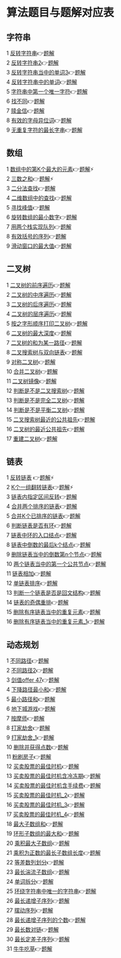# 算法题目与题解对应表
## 字符串
1 [反转字符串](https://leetcode.cn/problems/reverse-string/):point_right:[题解](https://github.com/Lp700750/LeetCode/blob/master/LeetCode/344.md)    
2 [反转字符串2](https://leetcode.cn/problems/reverse-string-ii/):point_right:[题解](https://github.com/Lp700750/LeetCode/blob/master/LeetCode/541.md)    
3 [反转字符串当中的单词3](https://leetcode.cn/problems/reverse-words-in-a-string-iii/):point_right:[题解](https://github.com/Lp700750/LeetCode/blob/master/LeetCode/557.md)   
4 [反转字符串中的单词](https://leetcode.cn/problems/reverse-words-in-a-string/):point_right:[题解](https://github.com/Lp700750/LeetCode/blob/master/LeetCode/151.md)   
5 [字符串中第一个唯一字符](https://leetcode.cn/problems/first-unique-character-in-a-string/):point_right:[题解](https://github.com/Lp700750/LeetCode/blob/master/LeetCode/387.md)    
6 [找不同](https://leetcode.cn/problems/find-the-difference/submissions/):point_right:[题解](https://github.com/Lp700750/LeetCode/blob/master/LeetCode/389.md)   
7 [赎金信](https://leetcode.cn/problems/ransom-note/submissions/):point_right:[题解](https://github.com/Lp700750/LeetCode/blob/master/LeetCode/383.md)   
8 [有效的字母异位词](https://leetcode.cn/problems/valid-anagram/submissions/):point_right:[题解](https://github.com/Lp700750/LeetCode/blob/master/LeetCode/242.md)    
9 [无重复字符的最长字串](leetcode.cn/problems/longest-substring-without-repeating-characters/):point_right:[题解](https://github.com/Lp700750/LeetCode/blob/master/LeetCode/3.md)
## 数组
1 [数组中的第K个最大的元素](https://leetcode.cn/problems/kth-largest-element-in-an-array/):point_right:[题解](https://github.com/Lp700750/LeetCode/blob/master/LeetCode/215.md):zap:   
2 [三数之和](https://leetcode.cn/problems/3sum/):point_right:[题解](https://github.com/Lp700750/LeetCode/blob/master/LeetCode/15.md):zap:    
3 [二分法查找](https://www.nowcoder.com/practice/d3df40bd23594118b57554129cadf47b?tpId=295&tqId=1499549&ru=/exam/oj&qru=/ta/format-top101/question-ranking&sourceUrl=%2Fexam%2Foj):point_right:[题解](https://github.com/Lp700750/Algorithm-topic/blob/master/LeetCode/BM17.md)    
4 [二维数组中的查找](https://www.nowcoder.com/practice/abc3fe2ce8e146608e868a70efebf62e?tpId=295&tqId=23256&ru=/exam/oj&qru=/ta/format-top101/question-ranking&sourceUrl=%2Fexam%2Foj):point_right:[题解](https://github.com/Lp700750/Algorithm-topic/blob/master/LeetCode/BM18.md)    
5 [寻找峰值](https://www.nowcoder.com/practice/fcf87540c4f347bcb4cf720b5b350c76?tpId=295&tqId=2227748&ru=/exam/oj&qru=/ta/format-top101/question-ranking&sourceUrl=%2Fexam%2Foj):point_right:[题解](https://github.com/Lp700750/Algorithm-topic/blob/master/LeetCode/BM19.md)    
6 [旋转数组的最小数字](https://www.nowcoder.com/practice/9f3231a991af4f55b95579b44b7a01ba?tpId=295&tqId=23269&ru=/exam/oj&qru=/ta/format-top101/question-ranking&sourceUrl=%2Fexam%2Foj):point_right:[题解](https://github.com/Lp700750/Algorithm-topic/blob/master/LeetCode/BM21.md)    
7 [用两个栈实现队列](https://www.nowcoder.com/practice/54275ddae22f475981afa2244dd448c6?tpId=295&tqId=23281&ru=/exam/oj&qru=/ta/format-top101/question-ranking&sourceUrl=%2Fexam%2Foj)👉[题解](https://github.com/Lp700750/Algorithm-topic/blob/master/LeetCode/BM42.md)    
8 [有效括号的序列](https://www.nowcoder.com/practice/37548e94a270412c8b9fb85643c8ccc2?tpId=295&tqId=726&ru=/exam/oj&qru=/ta/format-top101/question-ranking&sourceUrl=%2Fexam%2Foj):point_right:[题解](https://github.com/Lp700750/Algorithm-topic/blob/master/LeetCode/BM44.md)    
9 [滑动窗口的最大值](https://www.nowcoder.com/practice/1624bc35a45c42c0bc17d17fa0cba788?tpId=295&tqId=23458&ru=/exam/oj&qru=/ta/format-top101/question-ranking&sourceUrl=%2Fexam%2Foj):point_right:[题解](https://github.com/Lp700750/Algorithm-topic/blob/master/LeetCode/BM45.md)
## 二叉树
1 [二叉树的前序遍历](https://www.nowcoder.com/practice/5e2135f4d2b14eb8a5b06fab4c938635?tpId=295&tqId=2291302&ru=/exam/oj&qru=/ta/format-top101/question-ranking&sourceUrl=%2Fexam%2Foj):point_right:[题解](https://github.com/Lp700750/Algorithm-topic/blob/master/LeetCode/BM23.md)    
2 [二叉树的中序遍历](https://www.nowcoder.com/practice/5e2135f4d2b14eb8a5b06fab4c938635?tpId=295&tqId=2291302&ru=/exam/oj&qru=/ta/format-top101/question-ranking&sourceUrl=%2Fexam%2Foj):point_right:[题解](https://github.com/Lp700750/Algorithm-topic/blob/master/LeetCode/BM24.md)    
3 [二叉树的后序遍历](https://www.nowcoder.com/practice/1291064f4d5d4bdeaefbf0dd47d78541?tpId=295&tqId=2291301&ru=/exam/oj&qru=/ta/format-top101/question-ranking&sourceUrl=%2Fexam%2Foj):point_right:[题解](https://github.com/Lp700750/Algorithm-topic/blob/master/LeetCode/BM25.md)    
4 [二叉树的层序遍历](https://www.nowcoder.com/practice/04a5560e43e24e9db4595865dc9c63a3?tpId=295&tqId=644&ru=/exam/oj&qru=/ta/format-top101/question-ranking&sourceUrl=%2Fexam%2Foj):point_right:[题解](https://github.com/Lp700750/Algorithm-topic/blob/master/LeetCode/BM26.md)    
5 [按之字形顺序打印二叉树](https://www.nowcoder.com/practice/91b69814117f4e8097390d107d2efbe0?tpId=295&tqId=23454&ru=/exam/oj&qru=/ta/format-top101/question-ranking&sourceUrl=%2Fexam%2Foj):point_right:[题解](https://github.com/Lp700750/Algorithm-topic/blob/master/LeetCode/BM27.md)    
6 [二叉树的最大深度](https://www.nowcoder.com/practice/8a2b2bf6c19b4f23a9bdb9b233eefa73?tpId=295&tqId=642&ru=/exam/oj&qru=/ta/format-top101/question-ranking&sourceUrl=%2Fexam%2Foj):point_right:[题解](https://github.com/Lp700750/Algorithm-topic/blob/master/LeetCode/BM28.md)    
7 [二叉树的和为某一路径](https://www.nowcoder.com/practice/508378c0823c423baa723ce448cbfd0c?tpId=295&tqId=634&ru=/exam/oj&qru=/ta/format-top101/question-ranking&sourceUrl=%2Fexam%2Foj):point_right:[题解](https://github.com/Lp700750/Algorithm-topic/blob/master/LeetCode/BM29.md)    
8 [二叉搜索树与双向链表](https://www.nowcoder.com/practice/947f6eb80d944a84850b0538bf0ec3a5?tpId=295&tqId=23253&ru=/exam/oj&qru=/ta/format-top101/question-ranking&sourceUrl=%2Fexam%2Foj):point_right:[题解](https://github.com/Lp700750/Algorithm-topic/blob/master/LeetCode/BM30.md)    
9 [对称二叉树](https://www.nowcoder.com/practice/ff05d44dfdb04e1d83bdbdab320efbcb?tpId=295&tqId=23452&ru=/exam/oj&qru=/ta/format-top101/question-ranking&sourceUrl=%2Fexam%2Foj):point_right:[题解](https://github.com/Lp700750/Algorithm-topic/blob/master/LeetCode/BM31.md)    
10 [合并二叉树](https://www.nowcoder.com/practice/7298353c24cc42e3bd5f0e0bd3d1d759?tpId=295&tqId=1025038&ru=/exam/oj&qru=/ta/format-top101/question-ranking&sourceUrl=%2Fexam%2Foj):point_right:[题解](https://github.com/Lp700750/Algorithm-topic/blob/master/LeetCode/BM32.md)    
11 [二叉树镜像](https://www.nowcoder.com/practice/a9d0ecbacef9410ca97463e4a5c83be7?tpId=295&tqId=1374963&ru=/exam/oj&qru=/ta/format-top101/question-ranking&sourceUrl=%2Fexam%2Foj):point_right:[题解](https://github.com/Lp700750/Algorithm-topic/blob/master/LeetCode/BM33.md)    
12 [判断是不是二叉搜索树](https://www.nowcoder.com/practice/a69242b39baf45dea217815c7dedb52b?tpId=295&tqId=2288088&ru=/exam/oj&qru=/ta/format-top101/question-ranking&sourceUrl=%2Fexam%2Foj):point_right:[题解](https://github.com/Lp700750/Algorithm-topic/blob/master/LeetCode/BM34.md)    
13 [判断是不是完全二叉树](https://www.nowcoder.com/practice/8daa4dff9e36409abba2adbe413d6fae?tpId=295&tqId=2299105&ru=/exam/oj&qru=/ta/format-top101/question-ranking&sourceUrl=%2Fexam%2Foj):point_right:[题解](https://github.com/Lp700750/Algorithm-topic/blob/master/LeetCode/BM35.md)    
14 [判断是不是平衡二叉树](https://www.nowcoder.com/practice/8b3b95850edb4115918ecebdf1b4d222?tpId=295&tqId=23250&ru=/exam/oj&qru=/ta/format-top101/question-ranking&sourceUrl=%2Fexam%2Foj):point_right:[题解](https://github.com/Lp700750/Algorithm-topic/blob/master/LeetCode/BM36.md)    
15 [二叉搜索树最近的公共祖先](https://www.nowcoder.com/practice/d9820119321945f588ed6a26f0a6991f?tpId=295&tqId=2290592&ru=/exam/oj&qru=/ta/format-top101/question-ranking&sourceUrl=%2Fexam%2Foj):point_right:[题解](https://github.com/Lp700750/Algorithm-topic/blob/master/LeetCode/BM37.md)    
16 [二叉树的最近公共祖先](https://www.nowcoder.com/practice/e0cc33a83afe4530bcec46eba3325116?tpId=295&tqId=1024325&ru=/exam/oj&qru=/ta/format-top101/question-ranking&sourceUrl=%2Fexam%2Foj):point_right:[题解](https://github.com/Lp700750/Algorithm-topic/blob/master/LeetCode/BM38.md)    
17 [重建二叉树](https://www.nowcoder.com/practice/8a19cbe657394eeaac2f6ea9b0f6fcf6?tpId=295&tqId=23282&ru=/exam/oj&qru=/ta/format-top101/question-ranking&sourceUrl=%2Fexam%2Foj):point_right:[题解](https://github.com/Lp700750/Algorithm-topic/blob/master/LeetCode/BM40.md)
## 链表
1 [反转链表](https://leetcode.cn/problems/reverse-linked-list/solution/)  :point_right:[题解](https://github.com/Lp700750/LeetCode/blob/master/LeetCode/206.md):zap:                
2 [K个一组翻转链表](https://leetcode.cn/problems/reverse-nodes-in-k-group/submissions/):point_right:[题解](https://github.com/Lp700750/LeetCode/blob/master/LeetCode/25.md):zap:    
3 [链表内指定区间反转](https://www.nowcoder.com/practice/b58434e200a648c589ca2063f1faf58c?tpId=295&tqId=654&ru=/exam/oj&qru=/ta/format-top101/question-ranking&sourceUrl=%2Fexam%2Foj)👉[题解](https://github.com/Lp700750/Algorithm-topic/blob/master/LeetCode/BM2.md)    
4 [合并两个排序的链表](https://www.nowcoder.com/practice/d8b6b4358f774294a89de2a6ac4d9337?tpId=295&tqId=23267&ru=/exam/oj&qru=/ta/format-top101/question-ranking&sourceUrl=%2Fexam%2Foj):point_right:[题解](https://github.com/Lp700750/Algorithm-topic/blob/master/LeetCode/BM4.md)    
5 [合并K个已排序的链表](https://www.nowcoder.com/practice/65cfde9e5b9b4cf2b6bafa5f3ef33fa6?tpId=295&tqId=724&ru=/exam/oj&qru=/ta/format-top101/question-ranking&sourceUrl=%2Fexam%2Foj):point_right:[题解](https://github.com/Lp700750/Algorithm-topic/blob/master/LeetCode/BM5.md)    
6 [判断链表是否有环](https://www.nowcoder.com/practice/650474f313294468a4ded3ce0f7898b9?tpId=295&tqId=605&ru=/exam/oj&qru=/ta/format-top101/question-ranking&sourceUrl=%2Fexam%2Foj):point_right:[题解](https://github.com/Lp700750/Algorithm-topic/blob/master/LeetCode/BM6.md)    
7 [链表中环的入口结点](https://www.nowcoder.com/practice/253d2c59ec3e4bc68da16833f79a38e4?tpId=295&tqId=23449&ru=/exam/oj&qru=/ta/format-top101/question-ranking&sourceUrl=%2Fexam%2Foj):point_right:[题解](https://github.com/Lp700750/Algorithm-topic/blob/master/LeetCode/BM7.md)   
8 [链表中倒数的最后k个结点](https://www.nowcoder.com/practice/886370fe658f41b498d40fb34ae76ff9?tpId=295&tqId=1377477&ru=/exam/oj&qru=/ta/format-top101/question-ranking&sourceUrl=%2Fexam%2Foj):point_right:[题解](https://github.com/Lp700750/Algorithm-topic/blob/master/LeetCode/BM8.md)    
9 [删除链表当中的倒数第n个节点](https://www.nowcoder.com/practice/f95dcdafbde44b22a6d741baf71653f6?tpId=295&tqId=727&ru=/exam/oj&qru=/ta/format-top101/question-ranking&sourceUrl=%2Fexam%2Foj):point_right:[题解](https://github.com/Lp700750/Algorithm-topic/blob/master/LeetCode/BM9.md)    
10 [两个链表当中的第一个公共节点](https://www.nowcoder.com/practice/6ab1d9a29e88450685099d45c9e31e46?tpId=295&tqId=23257&ru=/exam/oj&qru=/ta/format-top101/question-ranking&sourceUrl=%2Fexam%2Foj):point_right:[题解](https://github.com/Lp700750/Algorithm-topic/blob/master/LeetCode/BM10.md)    
11 [链表相加](https://www.nowcoder.com/practice/c56f6c70fb3f4849bc56e33ff2a50b6b?tpId=295&tqId=1008772&ru=/exam/oj&qru=/ta/format-top101/question-ranking&sourceUrl=%2Fexam%2Foj)👉[题解](https://github.com/Lp700750/Algorithm-topic/blob/master/LeetCode/BM11.md)    
12 [单链表排序](https://www.nowcoder.com/practice/f23604257af94d939848729b1a5cda08?tpId=295&tqId=1008897&ru=/exam/oj&qru=/ta/format-top101/question-ranking&sourceUrl=%2Fexam%2Foj):point_right:[题解](https://github.com/Lp700750/Algorithm-topic/blob/master/LeetCode/BM12.md)    
13 [判断一个链表是否是回文结构](https://www.nowcoder.com/practice/3fed228444e740c8be66232ce8b87c2f?tpId=295&tqId=1008769&ru=/exam/oj&qru=/ta/format-top101/question-ranking&sourceUrl=%2Fexam%2Foj):point_right:[题解](https://github.com/Lp700750/Algorithm-topic/blob/master/LeetCode/BM13.md)    
14 [链表的奇偶重排](https://www.nowcoder.com/practice/02bf49ea45cd486daa031614f9bd6fc3?tpId=295&tqId=1073463&ru=/exam/oj&qru=/ta/format-top101/question-ranking&sourceUrl=%2Fexam%2Foj):point_right:[题解](https://github.com/Lp700750/Algorithm-topic/blob/master/LeetCode/BM14.md)    
15 [删除有序链表当中的重复元素](https://www.nowcoder.com/practice/c087914fae584da886a0091e877f2c79?tpId=295&tqId=664&ru=/exam/oj&qru=/ta/format-top101/question-ranking&sourceUrl=%2Fexam%2Foj):point_right:[题解](https://github.com/Lp700750/Algorithm-topic/blob/master/LeetCode/BM15.md)    
16 [删除有序链表当中的重复元素_1](https://www.nowcoder.com/practice/71cef9f8b5564579bf7ed93fbe0b2024?tpId=295&tqId=663&ru=/exam/oj&qru=/ta/format-top101/question-ranking&sourceUrl=%2Fexam%2Foj):point_right:[题解](https://github.com/Lp700750/Algorithm-topic/blob/master/LeetCode/BM16.md)
## 动态规划
1  [不同路径](https://leetcode.cn/problems/unique-paths/):point_right:[题解](https://github.com/Lp700750/LeetCode/blob/master/LeetCode/62.md)   
2  [不同路径2](https://leetcode.cn/problems/unique-paths-ii/):point_right:[题解](https://github.com/Lp700750/LeetCode/blob/master/LeetCode/63.md)    
3  [剑值offer 47](https://leetcode.cn/problems/li-wu-de-zui-da-jie-zhi-lcof/):point_right:[题解](https://github.com/Lp700750/LeetCode/blob/master/LeetCode/%E5%89%91%E6%8C%87offer%2047.md)    
4  [下降路径最小和](https://leetcode.cn/problems/minimum-falling-path-sum/submissions/):point_right:[题解](https://github.com/Lp700750/LeetCode/blob/master/LeetCode/931.md)    
5  [最小路径和](https://leetcode.cn/problems/minimum-path-sum/submissions/):point_right:[题解](https://github.com/Lp700750/LeetCode/blob/master/LeetCode/64.md)   
6  [地下城游戏](https://leetcode.cn/problems/dungeon-game/):point_right:[题解](https://github.com/Lp700750/LeetCode/blob/master/LeetCode/174.md)    
7  [按摩师](https://leetcode.cn/problems/the-masseuse-lcci/):point_right:[题解](https://github.com/Lp700750/LeetCode/blob/master/LeetCode/%E9%9D%A2%E8%AF%95%E9%A2%9817.16.md)    
8  [打家劫舍](https://leetcode.cn/problems/house-robber/):point_right:[题解](https://github.com/Lp700750/LeetCode/blob/master/LeetCode/198.md)  
9  [打家劫舍_1](https://leetcode.cn/problems/house-robber-ii/):point_right:[题解](https://github.com/Lp700750/LeetCode/blob/master/LeetCode/213.md)    
10 [删除并获得点数](https://leetcode.cn/problems/delete-and-earn/):point_right:[题解](https://github.com/Lp700750/LeetCode/blob/master/LeetCode/740.md)    
11 [粉刷房子](https://leetcode.cn/problems/JEj789/):point_right:[题解](https://github.com/Lp700750/LeetCode/blob/master/LeetCode/%E5%89%91%E6%8C%87offer_2%2091.md)   
12 [买卖股票的最佳时机](https://leetcode.cn/problems/best-time-to-buy-and-sell-stock/):point_right:[题解](https://github.com/Lp700750/LeetCode/blob/master/LeetCode/121.md)    
13 [买卖股票的最佳时机含冷冻期](https://leetcode.cn/problems/best-time-to-buy-and-sell-stock-with-cooldown/):point_right:[题解](https://github.com/Lp700750/LeetCode/blob/master/LeetCode/309.md)    
14 [买卖股票的最佳时机含手续费](https://leetcode.cn/problems/best-time-to-buy-and-sell-stock-with-transaction-fee/):point_right:[题解](https://github.com/Lp700750/LeetCode/blob/master/LeetCode/714.md)   
15 [买卖股票的最佳时机_2](https://leetcode.cn/problems/best-time-to-buy-and-sell-stock-ii/):point_right:[题解](https://github.com/Lp700750/LeetCode/blob/master/LeetCode/122.md)   
16 [买卖股票的最佳时机_3](https://leetcode.cn/problems/best-time-to-buy-and-sell-stock-iii/):point_right:[题解](https://github.com/Lp700750/LeetCode/blob/master/LeetCode/123.md)    
17 [买卖股票的最佳时机_4](https://leetcode.cn/problems/best-time-to-buy-and-sell-stock-iv/):point_right:[题解](https://github.com/Lp700750/LeetCode/blob/master/LeetCode/188.md)   
18 [最大子数组和](https://leetcode.cn/problems/maximum-subarray/):point_right:[题解](https://github.com/Lp700750/LeetCode/blob/master/LeetCode/53.md)    
19 [环形子数组的最大和](https://leetcode.cn/problems/maximum-sum-circular-subarray/):point_right:[题解](https://github.com/Lp700750/LeetCode/blob/master/LeetCode/918.md)      
20 [乘积最大子数组](https://leetcode.cn/problems/maximum-product-subarray/):point_right:[题解](https://github.com/Lp700750/LeetCode/blob/master/LeetCode/152.md)   
21 [乘积为正数的最长子数组长度](https://leetcode.cn/problems/maximum-length-of-subarray-with-positive-product/):point_right:[题解](https://github.com/Lp700750/LeetCode/blob/master/LeetCode/1567.md)    
22 [等差数列划分](https://leetcode.cn/problems/arithmetic-slices/):point_right:[题解](https://github.com/Lp700750/LeetCode/blob/master/LeetCode/413.md)     
23 [最长湍流子数组](https://leetcode.cn/problems/longest-turbulent-subarray/):point_right:[题解](https://github.com/Lp700750/LeetCode/blob/master/LeetCode/978.md)   
24 [单词拆分](https://leetcode.cn/problems/word-break/):point_right:[题解](https://github.com/Lp700750/LeetCode/blob/master/LeetCode/139.md)    
25 [环绕字符串中唯一的字符串](https://leetcode.cn/problems/unique-substrings-in-wraparound-string/):point_right:[题解](https://github.com/Lp700750/Algorithm-topic/blob/master/LeetCode/467.md)   
26 [最长递增子序列](https://leetcode.cn/problems/longest-increasing-subsequence/):point_right:[题解](https://github.com/Lp700750/Algorithm-topic/blob/master/LeetCode/300.md)    
27 [摆动序列](https://leetcode.cn/problems/wiggle-subsequence/):point_right:[题解](https://github.com/Lp700750/Algorithm-topic/blob/master/LeetCode/376.md)   
28 [最长递增子序列的个数](https://leetcode.cn/problems/number-of-longest-increasing-subsequence/):point_right:[题解](https://github.com/Lp700750/Algorithm-topic/blob/master/LeetCode/673.md)     
29 [最长数对链](https://leetcode.cn/problems/maximum-length-of-pair-chain/):point_right:[题解](https://github.com/Lp700750/Algorithm-topic/blob/master/LeetCode/646.md)    
30 [最长定差子序列](https://leetcode.cn/problems/longest-arithmetic-subsequence-of-given-difference/):point_right:[题解](https://github.com/Lp700750/Algorithm-topic/blob/master/LeetCode/1218.md)      
31 [牛牛吃草](https://www.nowcoder.com/practice/f05254f070944ff792c0dfefabd94fec?tpId=347&tqId=2634669&ru=/exam/oj&qru=/ta/vip-algorithm/question-ranking&sourceUrl=%2Fexam%2Foj%3Fpage%3D1%26tab%3D%25E7%25AE%2597%25E6%25B3%2595%25E7%25AF%2587%26topicId%3D347):point_right:[题解](https://github.com/Lp700750/Algorithm-topic/blob/master/LeetCode/%E7%89%9B%E7%89%9B%E5%90%83%E8%8D%89.md)
